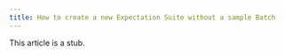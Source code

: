 ```yaml
---
title: How to create a new Expectation Suite without a sample Batch
---
```


This article is a stub.
